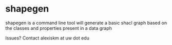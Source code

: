 # shapegen

shapegen is a command line tool will generate a basic shacl graph based on the classes and properties present in a data graph



Issues? Contact alexiskm at uw dot edu
